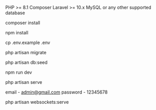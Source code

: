 <!-- Requirements -->

PHP >= 8.1
Composer
Laravel >= 10.x
MySQL or any other supported database

<!-- Install Dependencies -->

composer install

<!-- Install NPM Packages: -->

npm install

<!-- Create a .env file -->

cp .env.example .env

<!-- Run the migrations  -->

php artisan migrate

<!-- Seed the database for role and admin login -->

php artisan db:seed

<!-- run this command for fontend design  -->

npm run dev

<!-- Running the Application -->

php artisan serve

<!-- Admin Login credential  -->
email - admin@gmail.com
password - 12345678

<!-- WebSocket Run command -->
php artisan websockets:serve

